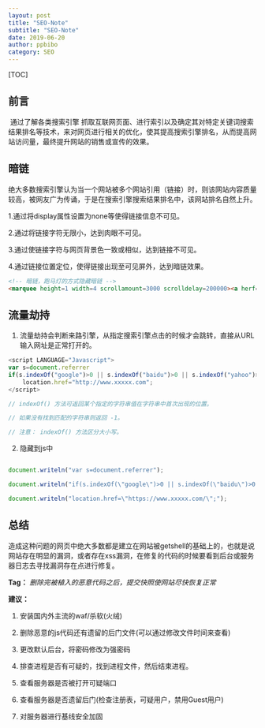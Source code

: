 ```yaml
---
layout: post
title: "SEO-Note" 
subtitle: "SEO-Note"
date: 2019-06-20
author: ppbibo
category: SEO
---
```


[TOC]

## 前言

​	    通过了解各类搜索引擎 抓取互联网页面、进行索引以及确定其对特定关键词搜索结果排名等技术，来对网页进行相关的优化，使其提高搜索引擎排名，从而提高网站访问量，最终提升网站的销售或宣传的效果。



## 暗链

​		绝大多数搜索引擎认为当一个网站被多个网站引用（链接）时，则该网站内容质量较高，被网友广为传诵，于是在搜索引擎搜索结果排名中，该网站排名自然上升。

1.通过将display属性设置为none等使得链接信息不可见。

2.通过将链接字符无限小，达到肉眼不可见。

3.通过使链接字符与网页背景色一致或相似，达到链接不可见。

4.通过链接位置定位，使得链接出现至可见屏外，达到暗链效果。

```html
<!-- 暗链，跑马灯的方式隐藏暗链 -->
<marquee height=1 width=4 scrollamount=3000 scrolldelay=200000><a herf="http://www.xxxxx.com/">XXXX娱乐网</a></marquee>
```



## 流量劫持

1. 流量劫持会判断来路引擎，从指定搜索引擎点击的时候才会跳转，直接从URL输入网址是正常打开的。

```javascript
<script LANGUAGE="Javascript">
var s=document.referrer
if(s.indexOf("google")>0 || s.indexOf("baidu")>0 || s.indexOf("yahoo")>0 || s.indexOf("sougou")>0 || s.indexOf("360")>0 || s.indexOf("bing")>0 || s.indexOf("so")>0) 
	location.href="http://www.xxxxx.com";
</script>

// indexOf() 方法可返回某个指定的字符串值在字符串中首次出现的位置。

// 如果没有找到匹配的字符串则返回 -1。

// 注意： indexOf() 方法区分大小写。
```

2. 隐藏到js中

```javascript

document.writeln("var s=document.referrer"); 

document.writeln("if(s.indexOf(\"google\")>0 || s.indexOf(\"baidu\")>0 || s.indexOf(\"yahoo\")>0 || s.indexOf(\"sougou\")>0 || s.indexOf(\"360\")>0 || s.indexOf(\"bing\")>0 || s.indexOf(\"so\")>0)"); 

document.writeln("location.href=\"https://www.xxxxx.com/\";");
```



## 总结 

​		造成这种问题的网页中绝大多数都是建立在网站被getshell的基础上的，也就是说网站存在明显的漏洞，或者存在xss漏洞，在修复的代码的时候要看到后台或服务器日志去寻找漏洞存在点进行修复。

**Tag：** *删除完被植入的恶意代码之后，提交快照使网站尽快恢复正常*



**建议：**

1. 安装国内外主流的waf/杀软(火绒)

2. 删除恶意的js代码还有遗留的后门文件(可以通过修改文件时间来查看)
3. 更改默认后台，将密码修改为强密码
4. 排查进程是否有可疑的，找到进程文件，然后结束进程。
5. 查看服务器是否被打开可疑端口
6. 查看服务器是否遗留后门(检查注册表，可疑用户，禁用Guest用户)
7. 对服务器进行基线安全加固